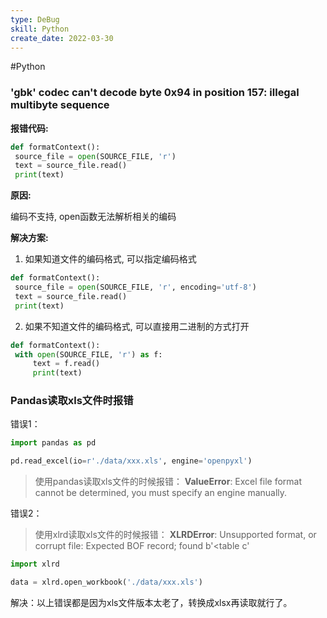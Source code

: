 ```yaml
---
type: DeBug
skill: Python
create_date: 2022-03-30
---
```


#Python 

### 'gbk' codec can't decode byte 0x94 in position 157: illegal multibyte sequence

**报错代码:**

```python
def formatContext():
 source_file = open(SOURCE_FILE, 'r')
 text = source_file.read()
 print(text)
```

**原因:**

编码不支持, open函数无法解析相关的编码

**解决方案:**

1. 如果知道文件的编码格式, 可以指定编码格式

```python  
def formatContext():
 source_file = open(SOURCE_FILE, 'r', encoding='utf-8')
 text = source_file.read()
 print(text)
```

2. 如果不知道文件的编码格式, 可以直接用二进制的方式打开

```python
def formatContext():
 with open(SOURCE_FILE, 'r') as f:
	 text = f.read()
	 print(text)
```

### Pandas读取xls文件时报错

错误1：

```python
import pandas as pd

pd.read_excel(io=r'./data/xxx.xls', engine='openpyxl')
```

> 使用pandas读取xls文件的时候报错：
> **ValueError**: Excel file format cannot be determined, you must specify an engine manually.

错误2：

> 使用xlrd读取xls文件的时候报错：
> **XLRDError**: Unsupported format, or corrupt file: Expected BOF record; found b'<table c'

```python
import xlrd

data = xlrd.open_workbook('./data/xxx.xls')
```

解决：以上错误都是因为xls文件版本太老了，转换成xlsx再读取就行了。
